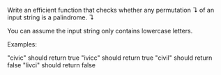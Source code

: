 Write an efficient function that checks whether any permutation ↴ of an input string is a palindrome. ↴

You can assume the input string only contains lowercase letters.

Examples:

"civic" should return true
"ivicc" should return true
"civil" should return false
"livci" should return false

